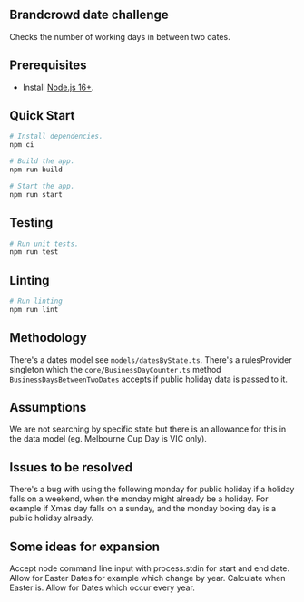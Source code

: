 ## Brandcrowd date challenge
Checks the number of working days in between two dates.

## Prerequisites

- Install [Node.js 16+](https://nodejs.dev/).

## Quick Start

```sh
# Install dependencies.
npm ci

# Build the app.
npm run build

# Start the app.
npm run start
```

## Testing

```sh
# Run unit tests.
npm run test
```

## Linting
```sh
# Run linting
npm run lint
```

## Methodology
There's a dates model see `models/datesByState.ts`.
There's a rulesProvider singleton which the `core/BusinessDayCounter.ts` method `BusinessDaysBetweenTwoDates` accepts if public holiday data is passed to it.

## Assumptions
We are not searching by specific state but there is an allowance for this in the data model (eg. Melbourne Cup Day is VIC only).

## Issues to be resolved
There's a bug with using the following monday for public holiday if a holiday falls on a weekend, when the monday might already be a holiday. For example if Xmas day falls on a sunday, and the monday boxing day is a public holiday already.

## Some ideas for expansion
Accept node command line input with process.stdin for start and end date.
Allow for Easter Dates for example which change by year. Calculate when Easter is.
Allow for Dates which occur every year.

